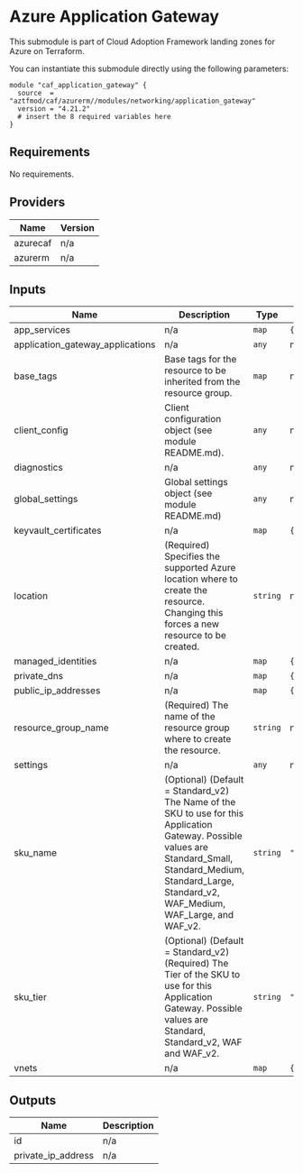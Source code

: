 # Azure Application Gateway

This submodule is part of Cloud Adoption Framework landing zones for Azure on Terraform.

You can instantiate this submodule directly using the following parameters:

```
module "caf_application_gateway" {
  source  = "aztfmod/caf/azurerm//modules/networking/application_gateway"
  version = "4.21.2"
  # insert the 8 required variables here
}
```

<!-- BEGINNING OF PRE-COMMIT-TERRAFORM DOCS HOOK -->
## Requirements

No requirements.

## Providers

| Name | Version |
|------|---------|
| azurecaf | n/a |
| azurerm | n/a |

## Inputs

| Name | Description | Type | Default | Required |
|------|-------------|------|---------|:--------:|
| app\_services | n/a | `map` | `{}` | no |
| application\_gateway\_applications | n/a | `any` | n/a | yes |
| base\_tags | Base tags for the resource to be inherited from the resource group. | `map` | n/a | yes |
| client\_config | Client configuration object (see module README.md). | `any` | n/a | yes |
| diagnostics | n/a | `any` | n/a | yes |
| global\_settings | Global settings object (see module README.md) | `any` | n/a | yes |
| keyvault\_certificates | n/a | `map` | `{}` | no |
| location | (Required) Specifies the supported Azure location where to create the resource. Changing this forces a new resource to be created. | `string` | n/a | yes |
| managed\_identities | n/a | `map` | `{}` | no |
| private\_dns | n/a | `map` | `{}` | no |
| public\_ip\_addresses | n/a | `map` | `{}` | no |
| resource\_group\_name | (Required) The name of the resource group where to create the resource. | `string` | n/a | yes |
| settings | n/a | `any` | n/a | yes |
| sku\_name | (Optional) (Default = Standard\_v2) The Name of the SKU to use for this Application Gateway. Possible values are Standard\_Small, Standard\_Medium, Standard\_Large, Standard\_v2, WAF\_Medium, WAF\_Large, and WAF\_v2. | `string` | `"Standard_v2"` | no |
| sku\_tier | (Optional) (Default = Standard\_v2) (Required) The Tier of the SKU to use for this Application Gateway. Possible values are Standard, Standard\_v2, WAF and WAF\_v2. | `string` | `"Standard_v2"` | no |
| vnets | n/a | `map` | `{}` | no |

## Outputs

| Name | Description |
|------|-------------|
| id | n/a |
| private\_ip\_address | n/a |

<!-- END OF PRE-COMMIT-TERRAFORM DOCS HOOK -->